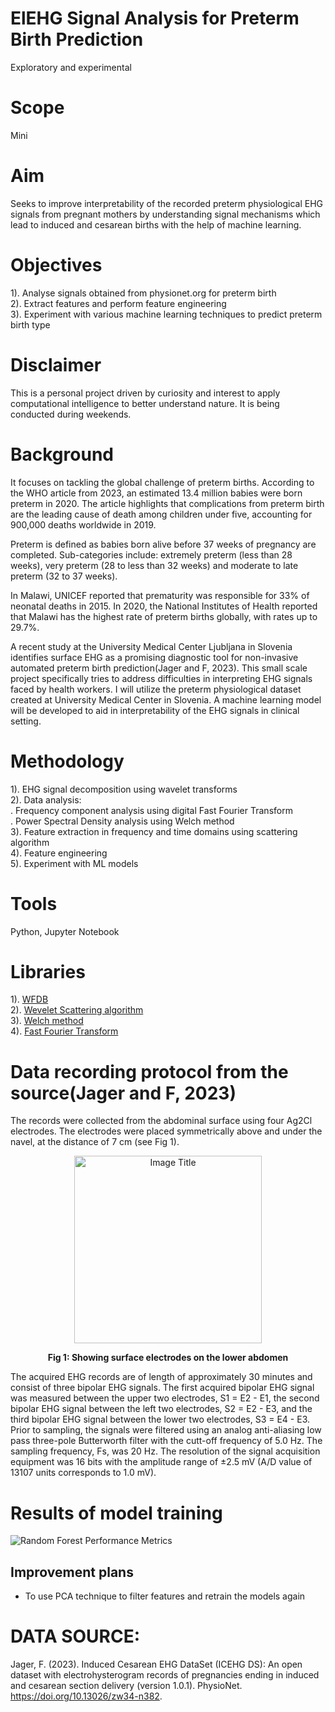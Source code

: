 # ElEHG Signal Analysis for Preterm Birth Prediction
Exploratory and experimental 
# Scope
Mini
# Aim
Seeks to improve interpretability of the recorded preterm physiological EHG signals from pregnant mothers by understanding signal mechanisms which lead to induced and cesarean births with the help of machine learning.
# Objectives
1). Analyse signals obtained from physionet.org for preterm birth  
2). Extract features and perform feature engineering   
3). Experiment with various machine learning techniques to predict preterm birth type
# Disclaimer
This is a personal project driven by curiosity and interest to apply computational intelligence to better understand nature. It is being conducted during weekends.
# Background
It focuses on tackling the global challenge of preterm births. According to the WHO article from 2023, an estimated 13.4 million babies were born preterm in 2020. The article highlights that complications from preterm birth are the leading cause of death among children under five, accounting for 900,000 deaths worldwide in 2019.

Preterm is defined as babies born alive before 37 weeks of pregnancy are completed. Sub-categories include: extremely preterm (less than 28 weeks), very preterm (28 to less than 32 weeks) and moderate to late preterm (32 to 37 weeks).

In Malawi, UNICEF reported that prematurity was responsible for 33% of neonatal deaths in 2015. In 2020, the National Institutes of Health reported that Malawi has the highest rate of preterm births globally, with rates up to 29.7%.

A recent study at the University Medical Center Ljubljana in Slovenia identifies surface EHG as a promising diagnostic tool for non-invasive automated preterm birth prediction(Jager and F, 2023). This small scale project specifically tries to address difficulties in interpreting EHG signals faced by health workers. I will utilize the preterm physiological dataset created at University Medical Center in Slovenia. A machine learning model will be developed to aid in interpretability of the EHG signals in clinical setting.
# Methodology
1). EHG signal decomposition using wavelet transforms  
2). Data analysis:  
            . Frequency component analysis using digital Fast Fourier Transform  
            . Power Spectral Density analysis using Welch method    
3). Feature extraction in frequency and time domains using scattering algorithm    
4). Feature engineering  
5). Experiment with ML models  
# Tools
Python, Jupyter Notebook
# Libraries 
1). [WFDB](https://wfdb.readthedocs.io/en/latest/)  
2). [Wevelet Scattering algorithm](https://www.mathworks.com/help/wavelet/ug/wavelet-scattering.html)  
3). [Welch method](https://docs.scipy.org/doc/scipy/reference/generated/scipy.signal.welch.html)  
4). [Fast Fourier Transform](https://docs.scipy.org/doc/scipy/reference/generated/scipy.fft.fft.html)  
# Data recording protocol from the source(Jager and F, 2023)  
The records were collected from the abdominal surface using four Ag2Cl electrodes. The electrodes were placed symmetrically above and under the navel, at the distance of 7 cm (see Fig 1).    
<div align="center">
    <img src="https://github.com/Amos77Robert/Electrohysterograph-EHG-for-Preterm-Birth-Signal-Analysis/blob/main/data/Figure_1.jpg" alt="Image Title" width="300">
    <p><b>Fig 1: Showing surface electrodes on the lower abdomen</b></p>
</div>
The acquired EHG records are of length of approximately 30 minutes and consist of three bipolar EHG signals. The first acquired bipolar EHG signal was measured between the upper two electrodes, S1 = E2 - E1, the second bipolar EHG signal between the left two electrodes, S2 = E2 - E3, and the third bipolar EHG signal between the lower two electrodes, S3 = E4 - E3. Prior to sampling, the signals were filtered using an analog anti-aliasing low pass three-pole Butterworth filter with the cutt-off frequency of 5.0 Hz. The sampling frequency, Fs, was 20 Hz. 
The resolution of the signal acquisition equipment was 16 bits with the amplitude range of ±2.5 mV (A/D value of 13107 units corresponds to 1.0 mV).  

# Results of model training

![Random Forest Performance Metrics](https://github.com/Amos77Robert/EHG-Signal-Analysis-for-Preterm-Birth-Prediction/blob/main/experiments/results/Trained%20ML%20models/Random%20Forest%20Performance%20metrics.PNG?raw=true)

## Improvement plans
- To use PCA technique to filter features and retrain the models again
  
# DATA SOURCE:  
Jager, F. (2023). Induced Cesarean EHG DataSet (ICEHG DS): An open dataset with electrohysterogram records of pregnancies ending in induced and cesarean section delivery (version 1.0.1). PhysioNet. https://doi.org/10.13026/zw34-n382.


